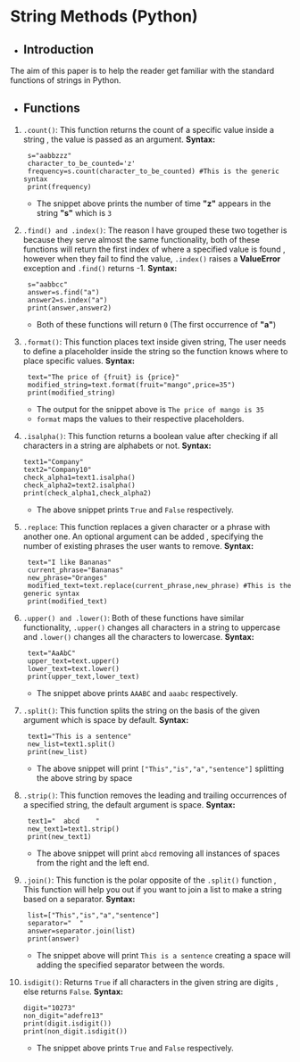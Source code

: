 # String Methods (Python)

- ## Introduction
The aim of this paper is to help the reader get familiar with the standard functions of strings in Python.

- ## Functions

1. `.count()`: This function returns the count of a specific value inside a string , the value is passed as an argument. **Syntax:**

		s="aabbzzz"
		character_to_be_counted='z'
		frequency=s.count(character_to_be_counted) #This is the generic syntax
		print(frequency)
	- The snippet above prints the number of time **"z"** appears in the string **"s"** which is `3`
2. `.find() and .index()`: The reason I have grouped these two together is because they serve almost the same functionality, both of these functions will return the first index of where a specified value is found , however when they fail to find the value, `.index()` raises a **ValueError** exception and `.find()` returns -1. **Syntax:**

		s="aabbcc"
		answer=s.find("a")
		answer2=s.index("a")
		print(answer,answer2)

	- Both of these functions will return `0` (The first occurrence of **"a"**)
3. `.format()`: This function places text inside given string, The user needs to define a  placeholder inside the string so the function knows where to place specific values. **Syntax:**

		text="The price of {fruit} is {price}"
		modified_string=text.format(fruit="mango",price=35")
		print(modified_string)
	
	- The output for the snippet above is `The price of mango is 35` 
	-  `format` maps the values to their respective placeholders.
4.  `.isalpha()`: This function returns a boolean value after checking if all characters in a string are alphabets or not. **Syntax:**

		text1="Company"
		text2="Company10"
		check_alpha1=text1.isalpha()
		check_alpha2=text2.isalpha()
		print(check_alpha1,check_alpha2)

	- The above snippet prints `True` and `False` respectively.

5. `.replace`: This function replaces a given character or a phrase with another one. An optional argument can be added , specifying the number of existing phrases the user wants to remove. **Syntax:**

		text="I like Bananas"
		current_phrase="Bananas"
		new_phrase="Oranges"
		modified_text=text.replace(current_phrase,new_phrase) #This is the generic syntax
		print(modified_text)

6. `.upper() and .lower()`: Both of these functions have similar functionality, `.upper()` changes all characters in a string to uppercase and `.lower()` changes all the characters to lowercase. **Syntax:**

		text="AaAbC"
		upper_text=text.upper()
		lower_text=text.lower()
		print(upper_text,lower_text)

	- The snippet above prints `AAABC` and `aaabc` respectively.

7. `.split()`: This function splits the string on the basis of the given argument which is space by default. **Syntax:**

		text1="This is a sentence"
		new_list=text1.split()
		print(new_list)
	
	- The above snippet will print `["This","is","a","sentence"]` splitting the above string by space

8. `.strip()`: This function removes the leading and trailing occurrences of a specified string, the default argument is space.  **Syntax:**

		text1="  abcd    "
		new_text1=text1.strip()
		print(new_text1)

	- The above snippet will print `abcd` removing all instances of spaces from the right and the left end.

9. `.join()`: This function is the polar opposite of the `.split()` function , This function will help you out if you want to join a list to make a string based on a separator.  **Syntax:**

		list=["This","is","a","sentence"]
		separator="  "
		answer=separator.join(list)
		print(answer)

	- The snippet above will print `This is a sentence` creating a space will adding the specified separator between the words.

10. `isdigit()`: Returns `True` if all characters in the given string are digits , else returns `False`. **Syntax:**

		digit="10273"
		non_digit="adefre13"
		print(digit.isdigit())
		print(non_digit.isdigit())

	- The snippet above prints `True` and `False` respectively.
		

